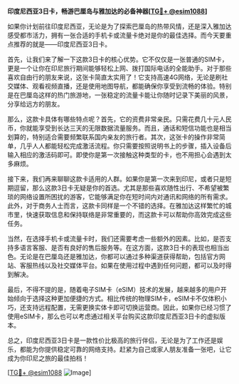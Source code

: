 **印度尼西亚3日卡，畅游巴厘岛与雅加达的必备神器[[TG💪+ @esim1088](https://t.me/s/esim1088)]**

如果你计划前往印度尼西亚，无论是为了探索巴厘岛的热带风情，还是深入雅加达感受都市活力，拥有一张合适的手机卡或流量卡绝对是你的最佳选择。而今天要重点推荐的就是——印度尼西亚3日卡。

首先，让我们来了解一下这款3日卡的核心优势。它不仅仅是一张普通的SIM卡，更是一个让你在印尼旅行期间能够轻松上网、拨打国际电话的全能助手。对于那些喜欢自由行的朋友来说，这张卡简直太实用了！它支持高速4G网络，无论是刷社交媒体、观看视频直播，还是使用地图导航，都能确保你享受到流畅的体验。特别是在巴厘岛这样的热门旅游地，一张稳定的流量卡能让你随时记录下美丽的风景，分享给远方的朋友。

那么，这款卡具体有哪些特点呢？首先，它的资费非常亲民。只需花费几十元人民币，你就能享受到长达三天的无限数据流量服务。而且，通话和短信功能也是相当划算的，特别适合需要频繁联系国内亲友的旅行者。其次，这张卡的操作非常简单，几乎人人都能轻松完成激活流程。你只需要按照说明书上的步骤，插入设备后输入相应的激活码即可。即使你是第一次接触这种类型的卡，也不用担心会遇到太多麻烦。

接下来，我们再来聊聊这款卡适用的人群。如果你是第一次来到印尼，或者只是短期逗留，那么这款3日卡无疑是你的首选。尤其是那些喜欢随性出行、不希望被繁琐的网络设置所困扰的游客，它能够满足你在短时间内对通讯和网络的所有需求。此外，对于商务人士而言，这款卡同样是一个不错的选择。在雅加达这样繁忙的城市里，快速获取信息和保持联络是非常重要的，而这款卡可以帮助你高效完成这些任务。

当然，在选择手机卡或流量卡时，我们还需要考虑一些额外的因素。比如，是否支持多语言客服、是否有良好的售后服务等。在这方面，这款3日卡的表现也相当出色。无论是在巴厘岛还是雅加达，你都可以通过多种渠道获得帮助，包括官方网站、客服热线以及社交媒体平台。如果在使用过程中遇到任何问题，都可以及时得到解决。

最后，不得不提的是，随着电子SIM卡（eSIM）技术的发展，越来越多的用户开始倾向于选择这种更加便捷的方式。相比传统的物理SIM卡，eSIM卡不仅体积小巧，还支持远程配置，无需更换实体卡即可切换运营商。因此，如果你已经习惯了使用eSIM卡，那么也可以考虑通过相关平台购买这款印度尼西亚3日卡的虚拟版本。

总之，印度尼西亚3日卡是一款性价比极高的旅行伴侣，无论是为了工作还是娱乐，都能为你提供稳定可靠的网络支持。赶紧为自己或家人朋友准备一张吧，让它成为你印尼之旅的最佳拍档！

[[TG💪+ @esim1088](https://t.me/s/esim1088) ![Image](https://i.postimg.cc/4NQfJmqS/Snipaste-2025-05-13-00-14-12.png)]